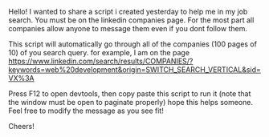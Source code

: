 Hello! I wanted to share a script i created yesterday to help me in my job search. You must be on the linkedin companies page. For the most part all companies allow anyone to message them even if you dont follow them. 

This script will automatically go through all of the companies (100 pages of 10) of you search query. 
for example, I am on the page https://www.linkedin.com/search/results/COMPANIES/?keywords=web%20development&origin=SWITCH_SEARCH_VERTICAL&sid=VX%3A

Press F12 to open devtools, then copy paste this script to run it (note that the window must be open to paginate properly) hope this helps someone. Feel free to modify the message as you see fit!

Cheers!
